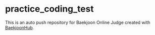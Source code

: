 # practice_coding_test
This is an auto push repository for Baekjoon Online Judge created with [BaekjoonHub](https://github.com/BaekjoonHub/BaekjoonHub).
